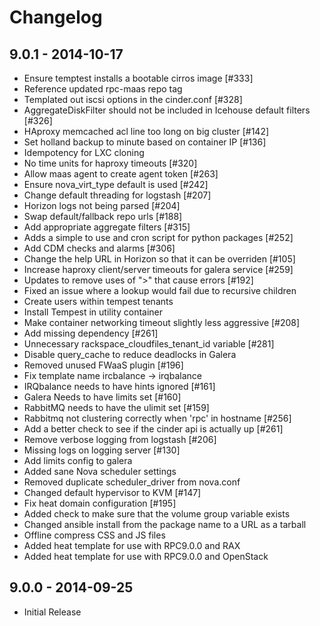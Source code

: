 # Changelog

## 9.0.1 - 2014-10-17

- Ensure temptest installs a bootable cirros image [#333]
- Reference updated rpc-maas repo tag
- Templated out iscsi options in the cinder.conf [#328]
- AggregateDiskFilter should not be included in Icehouse default filters [#326]
- HAproxy memcached acl line too long on big cluster [#142]
- Set holland backup to minute based on container IP [#136]
- Idempotency for LXC cloning
- No time units for haproxy timeouts [#320]
- Allow maas agent to create agent token [#263]
- Ensure nova_virt_type default is used [#242]
- Change default threading for logstash [#207]
- Horizon logs not being parsed [#204]
- Swap default/fallback repo urls [#188]
- Add appropriate aggregate filters [#315]
- Adds a simple to use and cron script for python packages [#252]
- Add CDM checks and alarms [#306]
- Change the help URL in Horizon so that it can be overriden [#105]
- Increase haproxy client/server timeouts for galera service [#259]
- Updates to remove uses of ">" that cause errors [#192]
- Fixed an issue where a lookup would fail due to recursive children
- Create users within tempest tenants
- Install Tempest in utility container
- Make container networking timeout slightly less aggressive [#208]
- Add missing dependency [#261]
- Unnecessary rackspace_cloudfiles_tenant_id variable [#281]
- Disable query_cache to reduce deadlocks in Galera
- Removed unused FWaaS plugin [#196]
- Fix template name ircbalance -> irqbalance
- IRQbalance needs to have hints ignored [#161]
- Galera Needs to have limits set [#160]
- RabbitMQ needs to have the ulimit set [#159]
- Rabbitmq not clustering correctly when 'rpc' in hostname [#256]
- Add a better check to see if the cinder api is actually up [#261]
- Remove verbose logging from logstash [#206]
- Missing logs on logging server [#130]
- Add limits config to galera
- Added sane Nova scheduler settings
- Removed duplicate scheduler_driver from nova.conf
- Changed default hypervisor to KVM [#147]
- Fix heat domain configuration [#195]
- Added check to make sure that the volume group variable exists 
- Changed ansible install from the package name to a URL as a tarball
- Offline compress CSS and JS files
- Added heat template for use with RPC9.0.0 and RAX
- Added heat template for use with RPC9.0.0 and OpenStack

## 9.0.0 - 2014-09-25

- Initial Release
